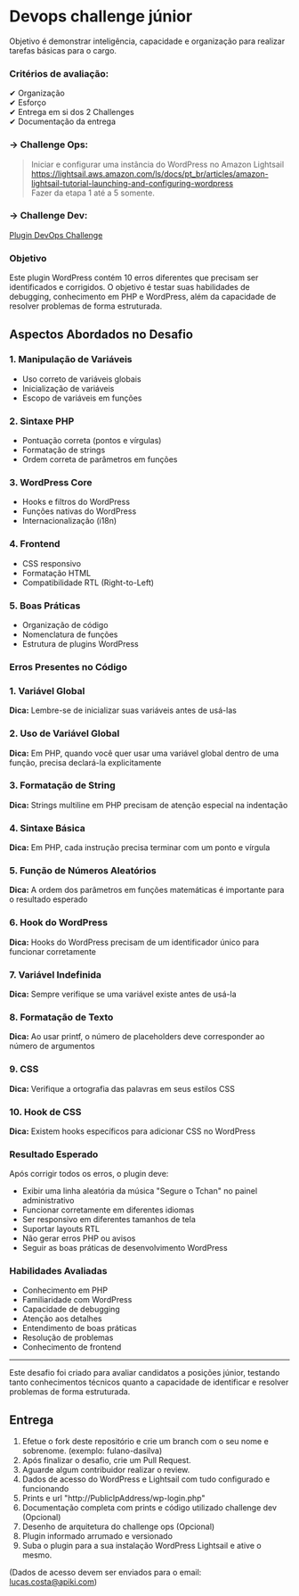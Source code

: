 # Devops challenge júnior

Objetivo é demonstrar inteligência, capacidade e organização para realizar tarefas básicas para o cargo.

### Critérios de avaliação:

✔ Organização <br>
✔ Esforço <br>
✔ Entrega em si dos 2 Challenges <br>
✔ Documentação da entrega <br>


### → Challenge Ops:
> Iniciar e configurar uma instância do WordPress no Amazon Lightsail <br>
https://lightsail.aws.amazon.com/ls/docs/pt_br/articles/amazon-lightsail-tutorial-launching-and-configuring-wordpress <br>
Fazer da etapa 1 até a 5 somente.

### → Challenge Dev:

[Plugin DevOps Challenge](devops_challenge.php)

### Objetivo
Este plugin WordPress contém 10 erros diferentes que precisam ser identificados e corrigidos. O objetivo é testar suas habilidades de debugging, conhecimento em PHP e WordPress, além da capacidade de resolver problemas de forma estruturada.

## Aspectos Abordados no Desafio

### 1. Manipulação de Variáveis
- Uso correto de variáveis globais
- Inicialização de variáveis
- Escopo de variáveis em funções

### 2. Sintaxe PHP
- Pontuação correta (pontos e vírgulas)
- Formatação de strings
- Ordem correta de parâmetros em funções

### 3. WordPress Core
- Hooks e filtros do WordPress
- Funções nativas do WordPress
- Internacionalização (i18n)

### 4. Frontend
- CSS responsivo
- Formatação HTML
- Compatibilidade RTL (Right-to-Left)

### 5. Boas Práticas
- Organização de código
- Nomenclatura de funções
- Estrutura de plugins WordPress

### Erros Presentes no Código

### 1. Variável Global
**Dica:** Lembre-se de inicializar suas variáveis antes de usá-las

### 2. Uso de Variável Global
**Dica:** Em PHP, quando você quer usar uma variável global dentro de uma função, precisa declará-la explicitamente

### 3. Formatação de String
**Dica:** Strings multiline em PHP precisam de atenção especial na indentação

### 4. Sintaxe Básica
**Dica:** Em PHP, cada instrução precisa terminar com um ponto e vírgula

### 5. Função de Números Aleatórios
**Dica:** A ordem dos parâmetros em funções matemáticas é importante para o resultado esperado

### 6. Hook do WordPress
**Dica:** Hooks do WordPress precisam de um identificador único para funcionar corretamente

### 7. Variável Indefinida
**Dica:** Sempre verifique se uma variável existe antes de usá-la

### 8. Formatação de Texto
**Dica:** Ao usar printf, o número de placeholders deve corresponder ao número de argumentos

### 9. CSS
**Dica:** Verifique a ortografia das palavras em seus estilos CSS

### 10. Hook de CSS
**Dica:** Existem hooks específicos para adicionar CSS no WordPress

### Resultado Esperado
Após corrigir todos os erros, o plugin deve:
- Exibir uma linha aleatória da música "Segure o Tchan" no painel administrativo
- Funcionar corretamente em diferentes idiomas
- Ser responsivo em diferentes tamanhos de tela
- Suportar layouts RTL
- Não gerar erros PHP ou avisos
- Seguir as boas práticas de desenvolvimento WordPress

### Habilidades Avaliadas
- Conhecimento em PHP
- Familiaridade com WordPress
- Capacidade de debugging
- Atenção aos detalhes
- Entendimento de boas práticas
- Resolução de problemas
- Conhecimento de frontend

---

Este desafio foi criado para avaliar candidatos a posições júnior, testando tanto conhecimentos técnicos quanto a capacidade de identificar e resolver problemas de forma estruturada.


## Entrega
1. Efetue o fork deste repositório e crie um branch com o seu nome e sobrenome. (exemplo: fulano-dasilva)
2. Após finalizar o desafio, crie um Pull Request.
3. Aguarde algum contribuidor realizar o review.
4. Dados de acesso do WordPress e Lightsail com tudo configurado e funcionando
5. Prints e url "http://PublicIpAddress/wp-login.php"
6. Documentação completa com prints e código utilizado challenge dev (Opcional)
7. Desenho de arquitetura do challenge ops (Opcional)
8. Plugin informado arrumado e versionado
9. Suba o plugin para a sua instalação WordPress Lightsail e ative o mesmo.

(Dados de acesso devem ser enviados para o email: lucas.costa@apiki.com)
